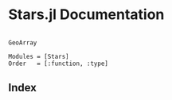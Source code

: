 # Stars.jl Documentation


```@contents
```


```@docs
GeoArray
```


```@autodocs
Modules = [Stars]
Order   = [:function, :type]
```

## Index

```@index
```


